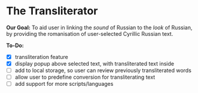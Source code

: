 # The Transliterator

**Our Goal:**
To aid user in linking the *sound* of Russian to the *look* of Russian, by providing the romanisation of user-selected Cyrillic Russian text.

**To-Do:**
- [x] transliteration feature
- [x] display popup above selected text, with transliterated text inside
- [ ] add to local storage, so user can review previously transliterated words
- [ ] allow user to predefine conversion for transliterating text
- [ ] add support for more scripts/languages